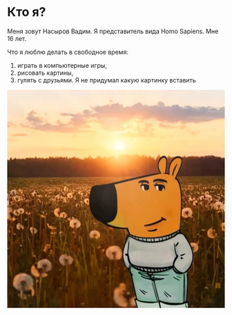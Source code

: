 # Кто я?
Меня зовут Насыров Вадим. Я представитель вида Homo Sapiens. Мне 16 лет. 

Что я люблю делать в свободное время: 

1. играть в компьютерные игры,      
2. рисовать картины, 
3. гулять с друзьями.
Я не придумал какую картинку вставить

![Getting Started](img/chil.png)